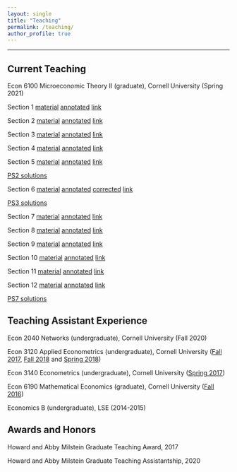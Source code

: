 ```yaml
---
layout: single
title: "Teaching"
permalink: /teaching/
author_profile: true
---
```

---

## Current Teaching
Econ 6100 Microeconomic Theory II (graduate), Cornell University (Spring 2021)

Section 1 [material](http://AbhiAnanthEcon.github.io/files/Section1.pdf) [annotated](http://AbhiAnanthEcon.github.io/files/Section1_annot.pdf) [link](https://cornell.zoom.us/rec/share/9e9kzJXrwr7McT2KtSDaxMi3u9hnXvZBO8qsT3oQ6nQYj6-ree0d-KYfHDaerpn-.3ODzEJoJKwOUfbku?startTime=1613764144000)

Section 2 [material](http://AbhiAnanthEcon.github.io/files/Section2.pdf) [annotated](http://AbhiAnanthEcon.github.io/files/Section2_annot.pdf) [link](https://cornell.zoom.us/rec/share/jghjer5kCyhMstQGTKBBjFEAKJpdMzbkVik2dGEG--afVvvWhJQBVrf3iVYYHxcI.9oKVW55LTFniuqtG?startTime=1614368837000)

Section 3 [material](http://AbhiAnanthEcon.github.io/files/Section3.pdf) [annotated](http://AbhiAnanthEcon.github.io/files/Section3_annot.pdf) [link](https://cornell.zoom.us/rec/share/tCosdt1-BS6t7_UsiN9iwBEKAHOpZ4O-nzhQ0VxK_3vcOVleR4vEXSiRcAVA4foo.FlfdA75p6KzuMECW?startTime=1614973559000)

Section 4 [material](http://AbhiAnanthEcon.github.io/files/Section4.pdf) [annotated](http://AbhiAnanthEcon.github.io/files/Section4_annot.pdf) [link](https://cornell.zoom.us/rec/share/5hhKhGzDtkFEyAUTyxza47grTre3qI39H8vDiVHoqlIpOLWuyfZfO-vkGJ3iRQ8.AY2PQDaK9mCnVGof?startTime=1615578434000)

Section 5 [material](http://AbhiAnanthEcon.github.io/files/Section5.pdf) [annotated](http://AbhiAnanthEcon.github.io/files/Section5_annot.pdf) [link](https://cornell.zoom.us/rec/share/1zvx7Vf-0FL1wBtshLs16xQm-bR1mS33QaWzFX8jlKz0dA1S9_3MxlKBTPF7nWpg.PXMp5yiyA6AEyzok?startTime=1616179622000)

[PS2 solutions](http://AbhiAnanthEcon.github.io/files/PS2_s.pdf)

Section 6 [material](http://AbhiAnanthEcon.github.io/files/Section6.pdf) [annotated](http://AbhiAnanthEcon.github.io/files/Section6_annot.pdf) [corrected](http://AbhiAnanthEcon.github.io/files/Section6_corr.pdf) [link](https://cornell.zoom.us/rec/share/0-_JfuhrcZ_LX9hZSI3_JXL8LSaSnGP-ab1ooyyx5L6w6lZ5IuulHrawVuMD8cSA.MJNed-xpPGjuhBN0?startTime=1616784372000) 

[PS3 solutions](http://AbhiAnanthEcon.github.io/files/PS3_s.pdf)

Section 7 [material](http://AbhiAnanthEcon.github.io/files/Section7.pdf) [annotated](http://AbhiAnanthEcon.github.io/files/Section7_annot.pdf) [link](https://cornell.zoom.us/rec/share/6RoS-TCirzwiDZulA6qRv_NmCC7joJH-DDhpK_3TYtFsiS4DSQwXE5kpK762iqDL.1fVEyvBjzPl_B9pn) 

Section 8 [material](http://AbhiAnanthEcon.github.io/files/Section8.pdf) [annotated](http://AbhiAnanthEcon.github.io/files/Section8_annot.pdf) [link](https://cornell.zoom.us/rec/share/1nlnu4noeh6qPRXbw8KiS4i3vlruJ4jTjym_xFtiaGm_r-VEPE5lC6KDqOgxe6Yr.bTagW1onzu4HQPeH?startTime=1617994035000) 

Section 9 [material](http://AbhiAnanthEcon.github.io/files/Section9.pdf) [annotated](http://AbhiAnanthEcon.github.io/files/Section9_annot.pdf) [link](https://cornell.zoom.us/rec/share/qbb9Mpu8miLNWrB8l2wo-5Kp-RViE4HsBjdFDvSD0mRafxxxgkQL3SQJ11q9obo.OLZL_JfABpuruS40?startTime=1618598832000)

Section 10 [material](http://AbhiAnanthEcon.github.io/files/Section10.pdf) [annotated](http://AbhiAnanthEcon.github.io/files/Section10_annot.pdf) [link](https://cornell.zoom.us/rec/share/1Tf5fBxlsERsPu7-2BjDwsESb8dbhJ1Ii3Y1JXIzbrsEahu2YE1OMc6JxWHa7UfF.VxZ9mPzrFFGubj-5?startTime=1619808390000)

Section 11 [material](http://AbhiAnanthEcon.github.io/files/Section11.pdf) [annotated](http://AbhiAnanthEcon.github.io/files/Section11_annot.pdf) [link](https://cornell.zoom.us/rec/share/615U5c-BIo9meSC4B_12WXYtFLMKLkcddYrjRWu6i9d_y0VWI33TEXm6z9lPtkQo.aRvfvhcFgOTml1aA?startTime=1620413264000)

Section 12 [material](http://AbhiAnanthEcon.github.io/files/Section15.pdf) [annotated](http://AbhiAnanthEcon.github.io/files/Section15_annot.pdf) [link](https://cornell.zoom.us/rec/share/cjl_NKCpHNBNTwTqxL1fFtlo3DDd9W6CJyvqUAo0_1dgS-ssU3d4VExMCDSZoXM-.xAB9HOtBhnhai3UO?startTime=1621018035000)

[PS7 solutions](http://AbhiAnanthEcon.github.io/files/PS7.pdf)

## Teaching Assistant Experience
Econ 2040 Networks (undergraduate), Cornell University (Fall 2020)

Econ 3120 Applied Econometrics (undergraduate), Cornell University ([Fall 2017](http://AbhiAnanthEcon.github.io/files/Fall_2017.pdf), 
[Fall 2018](http://AbhiAnanthEcon.github.io/files/Fall_2018.pdf) and [Spring 2018](http://AbhiAnanthEcon.github.io/files/Spring_2018.pdf))

Econ 3140 Econometrics (undergraduate), Cornell University ([Spring 2017](http://AbhiAnanthEcon.github.io/files/Spring_2017.pdf))

Econ 6190 Mathematical Economics (graduate), Cornell University ([Fall 2016](http://AbhiAnanthEcon.github.io/files/Fall_2016.pdf))

Economics B (undergraduate), LSE (2014-2015)

## Awards and Honors
Howard and Abby Milstein Graduate Teaching Award, 2017

Howard and Abby Milstein Graduate Teaching Assistantship, 2020
